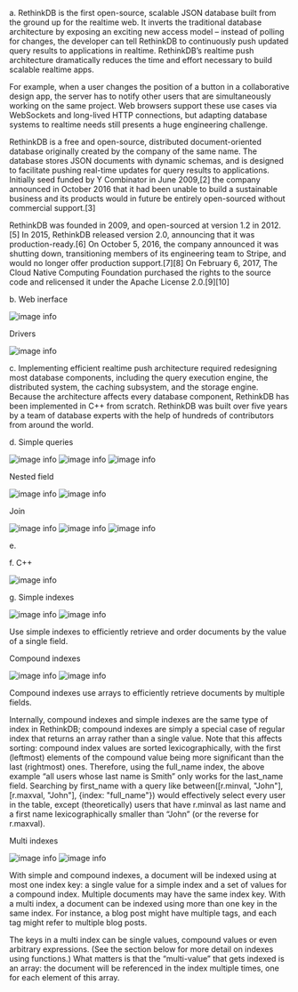a. RethinkDB is the first open-source, scalable JSON database built from the ground up for the realtime web. It inverts the traditional database architecture by exposing an exciting new access model – instead of polling for changes, the developer can tell RethinkDB to continuously push updated query results to applications in realtime. RethinkDB’s realtime push architecture dramatically reduces the time and effort necessary to build scalable realtime apps.

For example, when a user changes the position of a button in a collaborative design app, the server has to notify other users that are simultaneously working on the same project. Web browsers support these use cases via WebSockets and long-lived HTTP connections, but adapting database systems to realtime needs still presents a huge engineering challenge.

RethinkDB is a free and open-source, distributed document-oriented database originally created by the company of the same name. The database stores JSON documents with dynamic schemas, and is designed to facilitate pushing real-time updates for query results to applications. Initially seed funded by Y Combinator in June 2009,[2] the company announced in October 2016 that it had been unable to build a sustainable business and its products would in future be entirely open-sourced without commercial support.[3]

RethinkDB was founded in 2009, and open-sourced at version 1.2 in 2012.[5] In 2015, RethinkDB released version 2.0, announcing that it was production-ready.[6] On October 5, 2016, the company announced it was shutting down, transitioning members of its engineering team to Stripe, and would no longer offer production support.[7][8] On February 6, 2017, The Cloud Native Computing Foundation purchased the rights to the source code and relicensed it under the Apache License 2.0.[9][10]

b. Web inerface

![image info](./images/web.png)

Drivers

![image info](./images/drivers.png)

c. Implementing efficient realtime push architecture required redesigning most database components, including the query execution engine, the distributed system, the caching subsystem, and the storage engine. Because the architecture affects every database component, RethinkDB has been implemented in C++ from scratch. RethinkDB was built over five years by a team of database experts with the help of hundreds of contributors from around the world.

d. 
Simple queries

![image info](./images/script1.png)
![image info](./images/script2.png)
![image info](./images/script3.png)

Nested field

![image info](./images/script7.png)
![image info](./images/script8.png)

Join

![image info](./images/script4.png)
![image info](./images/script5.png)
![image info](./images/script6.png)

e.

f. C++

![image info](./images/languages.png)

g. 
Simple indexes

![image info](./images/index1.png)
![image info](./images/index2.png)

Use simple indexes to efficiently retrieve and order documents by the value of a single field.


Compound indexes

![image info](./images/index3.png)
![image info](./images/index4.png)

Compound indexes use arrays to efficiently retrieve documents by multiple fields.

Internally, compound indexes and simple indexes are the same type of index in RethinkDB; compound indexes are simply a special case of regular index that returns an array rather than a single value. Note that this affects sorting: compound index values are sorted lexicographically, with the first (leftmost) elements of the compound value being more significant than the last (rightmost) ones. Therefore, using the full_name index, the above example “all users whose last name is Smith” only works for the last_name field. Searching by first_name with a query like between([r.minval, "John"], [r.maxval, "John"], {index: "full_name"}) would effectively select every user in the table, except (theoretically) users that have r.minval as last name and a first name lexicographically smaller than “John” (or the reverse for r.maxval).

Multi indexes

![image info](./images/index5.png)
![image info](./images/index6.png)

With simple and compound indexes, a document will be indexed using at most one index key: a single value for a simple index and a set of values for a compound index. Multiple documents may have the same index key. With a multi index, a document can be indexed using more than one key in the same index. For instance, a blog post might have multiple tags, and each tag might refer to multiple blog posts.

The keys in a multi index can be single values, compound values or even arbitrary expressions. (See the section below for more detail on indexes using functions.) What matters is that the “multi-value” that gets indexed is an array: the document will be referenced in the index multiple times, one for each element of this array.


